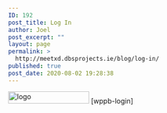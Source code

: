 ```yaml
---
ID: 192
post_title: Log In
author: Joel
post_excerpt: ""
layout: page
permalink: >
  http://meetxd.dbsprojects.ie/blog/log-in/
published: true
post_date: 2020-08-02 19:28:38
---
```

<img src="http://52.200.16.122/blog/wp-content/uploads/2018/03/event-star-logo.png" alt="logo" width="165" height="25">
[wppb-login]